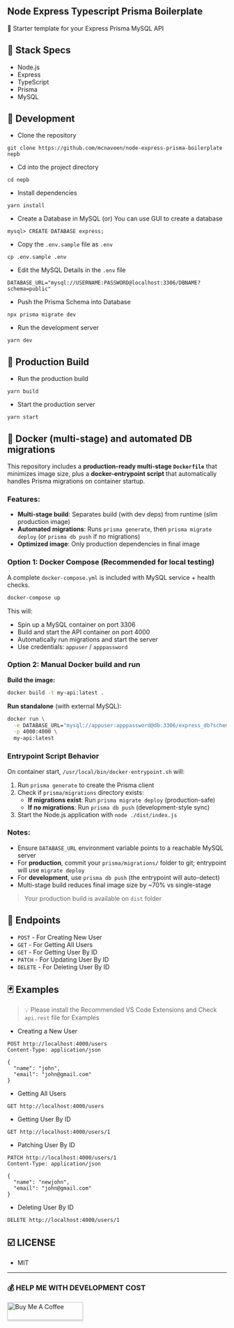 ## Node Express Typescript Prisma Boilerplate

🦄 Starter template for your Express Prisma MySQL API

## 🍔 Stack Specs

- Node.js
- Express
- TypeScript
- Prisma
- MySQL

## 🧬 Development

- Clone the repository

```
git clone https://github.com/mcnaveen/node-express-prisma-boilerplate nepb
```
- Cd into the project directory
```
cd nepb
```

- Install dependencies

```
yarn install
```

- Create a Database in MySQL (or) You can use GUI to create a database

```
mysql> CREATE DATABASE express;
```

- Copy the `.env.sample` file as `.env`

```
cp .env.sample .env
```

- Edit the MySQL Details in the `.env` file

```
DATABASE_URL="mysql://USERNAME:PASSWORD@localhost:3306/DBNAME?schema=public"
```

- Push the Prisma Schema into Database

```
npx prisma migrate dev
```

- Run the development server

```
yarn dev
```

## 🚀 Production Build

- Run the production build

```
yarn build
```

- Start the production server

```
yarn start
```

## 🐳 Docker (multi-stage) and automated DB migrations

This repository includes a **production-ready multi-stage `Dockerfile`** that minimizes image size, plus a **docker-entrypoint script** that automatically handles Prisma migrations on container startup.

### Features:
- **Multi-stage build**: Separates build (with dev deps) from runtime (slim production image)
- **Automated migrations**: Runs `prisma generate`, then `prisma migrate deploy` (or `prisma db push` if no migrations)
- **Optimized image**: Only production dependencies in final image

### Option 1: Docker Compose (Recommended for local testing)

A complete `docker-compose.yml` is included with MySQL service + health checks.

```bash
docker-compose up
```

This will:
- Spin up a MySQL container on port 3306
- Build and start the API container on port 4000
- Automatically run migrations and start the server
- Use credentials: `appuser` / `apppassword`

### Option 2: Manual Docker build and run

**Build the image:**

```bash
docker build -t my-api:latest .
```

**Run standalone** (with external MySQL):

```bash
docker run \
  -e DATABASE_URL="mysql://appuser:apppassword@db:3306/express_db?schema=public" \
  -p 4000:4000 \
  my-api:latest
```

### Entrypoint Script Behavior

On container start, `/usr/local/bin/docker-entrypoint.sh` will:

1. Run `prisma generate` to create the Prisma client
2. Check if `prisma/migrations` directory exists:
   - **If migrations exist**: Run `prisma migrate deploy` (production-safe)
   - **If no migrations**: Run `prisma db push` (development-style sync)
3. Start the Node.js application with `node ./dist/index.js`

### Notes:

- Ensure `DATABASE_URL` environment variable points to a reachable MySQL server
- For **production**, commit your `prisma/migrations/` folder to git; entrypoint will use `migrate deploy`
- For **development**, use `prisma db push` (the entrypoint will auto-detect)
- Multi-stage build reduces final image size by ~70% vs single-stage

> Your production build is available on `dist` folder

## 🧭 Endpoints

- `POST` - For Creating New User
- `GET` - For Getting All Users
- `GET` - For Getting User By ID
- `PATCH` - For Updating User By ID
- `DELETE` - For Deleting User By ID

## 🃏 Examples

> 💡 Please install the Recommended VS Code Extensions and Check `api.rest` file for Examples

- Creating a New User

```
POST http://localhost:4000/users
Content-Type: application/json

{
  "name": "john",
  "email": "john@gmail.com"
}
```

- Getting All Users

```
GET http://localhost:4000/users
```

- Getting User By ID

```
GET http://localhost:4000/users/1
```

- Patching User By ID

```
PATCH http://localhost:4000/users/1
Content-Type: application/json

{
  "name": "newjohn",
  "email": "john@gmail.com"
}
```

- Deleting User By ID

```
DELETE http://localhost:4000/users/1
```

## ☑️ LICENSE
- MIT

---
### 💰 HELP ME WITH DEVELOPMENT COST

<a href="https://www.buymeacoffee.com/mcnaveen" target="_blank"><img src="https://www.buymeacoffee.com/assets/img/custom_images/orange_img.png" alt="Buy Me A Coffee" style="height: 41px !important;width: 174px !important;box-shadow: 0px 3px 2px 0px rgba(190, 190, 190, 0.5) !important;-webkit-box-shadow: 0px 3px 2px 0px rgba(190, 190, 190, 0.5) !important;" ></a>
